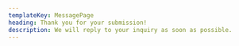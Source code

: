 ```yaml
---
templateKey: MessagePage
heading: Thank you for your submission!
description: We will reply to your inquiry as soon as possible.
---
```

